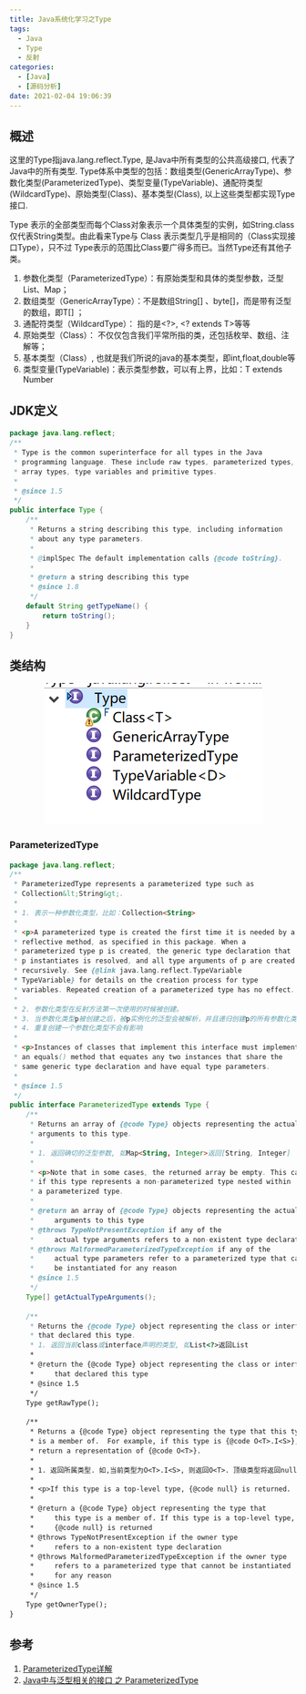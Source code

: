 ```yaml
---
title: Java系统化学习之Type
tags:
  - Java
  - Type
  - 反射
categories:
  - [Java]
  - [源码分析]
date: 2021-02-04 19:06:39
---
```


## 概述

这里的Type指java.lang.reflect.Type, 是Java中所有类型的公共高级接口, 代表了Java中的所有类型. Type体系中类型的包括：数组类型(GenericArrayType)、参数化类型(ParameterizedType)、类型变量(TypeVariable)、通配符类型(WildcardType)、原始类型(Class)、基本类型(Class), 以上这些类型都实现Type接口.  

Type 表示的全部类型而每个Class对象表示一个具体类型的实例，如String.class仅代表String类型。由此看来Type与 Class 表示类型几乎是相同的（Class实现接口Type），只不过 Type表示的范围比Class要广得多而已。当然Type还有其他子类。

1. 参数化类型（ParameterizedType）：有原始类型和具体的类型参数，泛型List<String>、Map；
2. 数组类型（GenericArrayType）：不是数组String[] 、byte[]，而是带有泛型的数组，即T[] ；
3. 通配符类型（WildcardType）： 指的是<?>, <? extends T>等等
4. 原始类型（Class）： 不仅仅包含我们平常所指的类，还包括枚举、数组、注解等；
5. 基本类型（Class）, 也就是我们所说的java的基本类型，即int,float,double等
6. 类型变量(TypeVariable)：表示类型参数，可以有上界，比如：T extends Number
<!--more-->
## JDK定义

```java
package java.lang.reflect;
/**
 * Type is the common superinterface for all types in the Java
 * programming language. These include raw types, parameterized types,
 * array types, type variables and primitive types.
 *
 * @since 1.5
 */
public interface Type {
    /**
     * Returns a string describing this type, including information
     * about any type parameters.
     *
     * @implSpec The default implementation calls {@code toString}.
     *
     * @return a string describing this type
     * @since 1.8
     */
    default String getTypeName() {
        return toString();
    }
}
```

## 类结构

<div align=center>

![Type类结构](Java系统化学习之Type/1588062825641.png)

</div>

### ParameterizedType

```java
package java.lang.reflect;
/**
 * ParameterizedType represents a parameterized type such as
 * Collection&lt;String&gt;.
 * 
 * 1. 表示一种参数化类型，比如：Collection<String>
 *
 * <p>A parameterized type is created the first time it is needed by a
 * reflective method, as specified in this package. When a
 * parameterized type p is created, the generic type declaration that
 * p instantiates is resolved, and all type arguments of p are created
 * recursively. See {@link java.lang.reflect.TypeVariable
 * TypeVariable} for details on the creation process for type
 * variables. Repeated creation of a parameterized type has no effect.
 * 
 * 2. 参数化类型在反射方法第一次使用的时候被创建。
 * 3. 当参数化类型p被创建之后，被p实例化的泛型会被解析，并且递归创建p的所有参数化类型
 * 4. 重复创建一个参数化类型不会有影响
 *
 * <p>Instances of classes that implement this interface must implement
 * an equals() method that equates any two instances that share the
 * same generic type declaration and have equal type parameters.
 *
 * @since 1.5
 */
public interface ParameterizedType extends Type {
    /**
     * Returns an array of {@code Type} objects representing the actual type
     * arguments to this type.
     * 
     * 1. 返回确切的泛型参数, 如Map<String, Integer>返回[String, Integer]
     *
     * <p>Note that in some cases, the returned array be empty. This can occur
     * if this type represents a non-parameterized type nested within
     * a parameterized type.
     *
     * @return an array of {@code Type} objects representing the actual type
     *     arguments to this type
     * @throws TypeNotPresentException if any of the
     *     actual type arguments refers to a non-existent type declaration
     * @throws MalformedParameterizedTypeException if any of the
     *     actual type parameters refer to a parameterized type that cannot
     *     be instantiated for any reason
     * @since 1.5
     */
    Type[] getActualTypeArguments();

    /**
     * Returns the {@code Type} object representing the class or interface
     * that declared this type.
     * 1. 返回当前class或interface声明的类型, 如List<?>返回List
     *
     * @return the {@code Type} object representing the class or interface
     *     that declared this type
     * @since 1.5
     */
    Type getRawType();

    /**
     * Returns a {@code Type} object representing the type that this type
     * is a member of.  For example, if this type is {@code O<T>.I<S>},
     * return a representation of {@code O<T>}.
     * 
     * 1. 返回所属类型. 如,当前类型为O<T>.I<S>, 则返回O<T>. 顶级类型将返回null 
     *
     * <p>If this type is a top-level type, {@code null} is returned.
     *
     * @return a {@code Type} object representing the type that
     *     this type is a member of. If this type is a top-level type,
     *     {@code null} is returned
     * @throws TypeNotPresentException if the owner type
     *     refers to a non-existent type declaration
     * @throws MalformedParameterizedTypeException if the owner type
     *     refers to a parameterized type that cannot be instantiated
     *     for any reason
     * @since 1.5
     */
    Type getOwnerType();
}
```

## 参考

1. [ParameterizedType详解](https://blog.csdn.net/JustBeauty/article/details/81116144)
2. [Java中与泛型相关的接口 之 ParameterizedType](https://www.jianshu.com/p/cfa74c980b25)